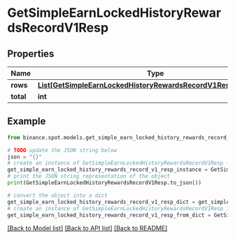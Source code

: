 # GetSimpleEarnLockedHistoryRewardsRecordV1Resp


## Properties

Name | Type | Description | Notes
------------ | ------------- | ------------- | -------------
**rows** | [**List[GetSimpleEarnLockedHistoryRewardsRecordV1RespRowsInner]**](GetSimpleEarnLockedHistoryRewardsRecordV1RespRowsInner.md) |  | [optional] 
**total** | **int** |  | [optional] 

## Example

```python
from binance.spot.models.get_simple_earn_locked_history_rewards_record_v1_resp import GetSimpleEarnLockedHistoryRewardsRecordV1Resp

# TODO update the JSON string below
json = "{}"
# create an instance of GetSimpleEarnLockedHistoryRewardsRecordV1Resp from a JSON string
get_simple_earn_locked_history_rewards_record_v1_resp_instance = GetSimpleEarnLockedHistoryRewardsRecordV1Resp.from_json(json)
# print the JSON string representation of the object
print(GetSimpleEarnLockedHistoryRewardsRecordV1Resp.to_json())

# convert the object into a dict
get_simple_earn_locked_history_rewards_record_v1_resp_dict = get_simple_earn_locked_history_rewards_record_v1_resp_instance.to_dict()
# create an instance of GetSimpleEarnLockedHistoryRewardsRecordV1Resp from a dict
get_simple_earn_locked_history_rewards_record_v1_resp_from_dict = GetSimpleEarnLockedHistoryRewardsRecordV1Resp.from_dict(get_simple_earn_locked_history_rewards_record_v1_resp_dict)
```
[[Back to Model list]](../README.md#documentation-for-models) [[Back to API list]](../README.md#documentation-for-api-endpoints) [[Back to README]](../README.md)


